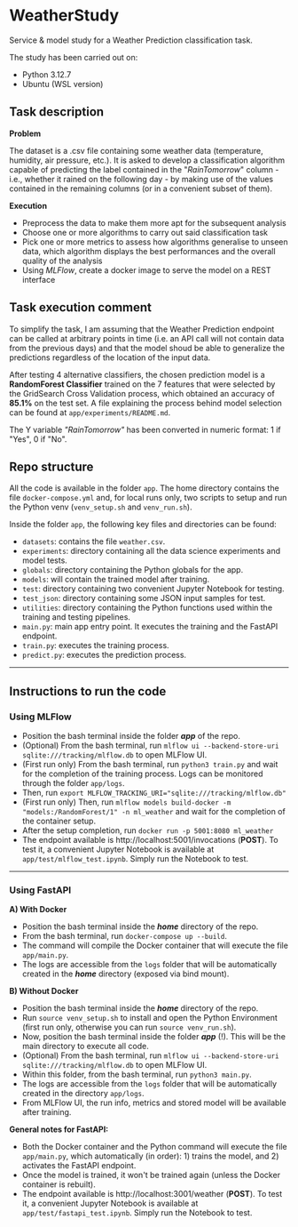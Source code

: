 # WeatherStudy
Service & model study for a Weather Prediction classification task.

The study has been carried out on:
* Python 3.12.7
* Ubuntu (WSL version)

## Task description

**Problem**

The dataset is a .csv file containing some weather data (temperature, humidity, air pressure, etc.). It is asked to develop a classification algorithm capable of predicting the label contained in the "*RainTomorrow*" column - i.e., whether it rained on the following day - by making use of the values contained in the remaining columns (or in a convenient subset of them).

**Execution**

* Preprocess the data to make them more apt for the subsequent analysis
* Choose one or more algorithms to carry out said classification task
* Pick one or more metrics to assess how algorithms generalise to unseen data, which algorithm displays the best performances and the overall quality of the analysis
* Using *MLFlow*, create a docker image to serve the model on a REST interface

## Task execution comment

To simplify the task, I am assuming that the Weather Prediction endpoint can be called at arbitrary points in time (i.e. an API call will not contain data from the previous days) and that the model shoud be able to generalize the predictions regardless of the location of the input data.

After testing 4 alternative classifiers, the chosen prediction model is a **RandomForest Classifier** trained on the 7 features that were selected by the GridSearch Cross Validation process, which obtained an accuracy of **85.1%** on the test set. A file explaining the process behind model selection can be found at `app/experiments/README.md`.

The Y variable *"RainTomorrow"* has been converted in numeric format: 1 if "Yes", 0 if "No".

## Repo structure

All the code is available in the folder `app`. The home directory contains the file `docker-compose.yml` and, for local runs only, two scripts to setup and run the Python venv (`venv_setup.sh` and `venv_run.sh`).

Inside the folder `app`, the following key files and directories can be found:
* `datasets`: contains the file `weather.csv`.
* `experiments`: directory containing all the data science experiments and model tests.
* `globals`: directory containing the Python globals for the app.
* `models`: will contain the trained model after training.
* `test`: directory containing two convenient Jupyter Notebook for testing.
* `test_json`: directory containing some JSON input samples for test.
* `utilities`: directory containing the Python functions used within the training and testing pipelines.
* `main.py`: main app entry point. It executes the training and the FastAPI endpoint.
* `train.py`: executes the training process.
* `predict.py`: executes the prediction process.

---

## Instructions to run the code

### **Using MLFlow**
* Position the bash terminal inside the folder ***app*** of the repo.
* (Optional) From the bash terminal, run `mlflow ui --backend-store-uri sqlite:///tracking/mlflow.db` to open MLFlow UI.
* (First run only) From the bash terminal, run `python3 train.py` and wait for the completion of the training process. Logs can be monitored through the folder `app/logs`.
* Then, run `export MLFLOW_TRACKING_URI="sqlite:///tracking/mlflow.db"`
* (First run only) Then, run `mlflow models build-docker -m "models:/RandomForest/1" -n ml_weather` and wait for the completion of the container setup.
* After the setup completion, run `docker run -p 5001:8080 ml_weather`
* The endpoint available is http://localhost:5001/invocations (**POST**). To test it, a convenient Jupyter Notebook is available at `app/test/mlflow_test.ipynb`. Simply run the Notebook to test.

---

### **Using FastAPI**

**A) With Docker**
* Position the bash terminal inside the ***home*** directory of the repo.
* From the bash terminal, run `docker-compose up --build`. 
* The command will compile the Docker container that will execute the file `app/main.py`.
* The logs are accessible from the `logs` folder that will be automatically created in the ***home*** directory (exposed via bind mount).

**B) Without Docker**
* Position the bash terminal inside the ***home*** directory of the repo.
* Run `source venv_setup.sh` to install and open the Python Environment (first run only, otherwise you can run `source venv_run.sh`).
* Now, position the bash terminal inside the folder ***app*** (!). This will be the main directory to execute all code.
* (Optional) From the bash terminal, run `mlflow ui --backend-store-uri sqlite:///tracking/mlflow.db` to open MLFlow UI.
* Within this folder, from the bash terminal, run `python3 main.py`.
* The logs are accessible from the `logs` folder that will be automatically created in the directory `app/logs`. 
* From MLFlow UI, the run info, metrics and stored model will be available after training.

**General notes for FastAPI:**

* Both the Docker container and the Python command will execute the file `app/main.py`, which automatically (in order): 1) trains the model, and 2) activates the FastAPI endpoint.
* Once the model is trained, it won't be trained again (unless the Docker container is rebuilt).
* The endpoint available is http://localhost:3001/weather (**POST**). To test it, a convenient Jupyter Notebook is available at `app/test/fastapi_test.ipynb`. Simply run the Notebook to test.
